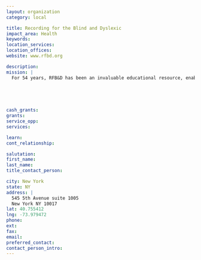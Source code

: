 ```yaml
---
layout: organization
category: local

title: Recording for the Blind and Dyslexic
impact_area: Health
keywords: 
location_services: 
location_offices: 
website: www.rfbd.org

description: 
mission: |
  For 54 years, RFB&D has been an invaluable educational resource, enabling those with print disabilities to complete their educations, advance their careers, and gain self-esteem.

  

  

cash_grants: 
grants: 
service_opp: 
services: 

learn: 
cont_relationship: 

salutation: 
first_name: 
last_name: 
title_contact_person: 

city: New York
state: NY
address: |
  545 5th Avenue suite 1005  
  New York NY 10017
lat: 40.755412
lng: -73.979472
phone: 
ext: 
fax: 
email: 
preferred_contact: 
contact_person_intro: 
---
```

